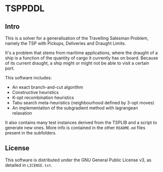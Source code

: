 TSPPDDL
============

Intro
-----

This is a solver for a generalisation of the Travelling Salesman Problem, namely the TSP with Pickups, Deliveries and Draught Limits.

It's a problem that stems from maritime applications, where the draught of a ship is a function of the quantity of cargo it currently has on board. Because of its current draught, a ship might or might not be able to visit a certain port.

This software includes:

* An exact branch-and-cut algorithm
* Constructive heuristics
* K-opt recombination heuristics
* Tabu search meta-heuristics (neighbourhood defined by 3-opt moves)
* An implementation of the subgradient method with lagrangean relaxation

It also contains many test instances derived from the TSPLIB and a script to generate new ones. More info is contained in the other `README.md` files present in the subfolders.

License
-------

This software is distributed under the GNU General Public License v3, as detailed in `LICENSE.txt`.